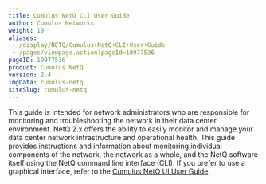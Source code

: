 ```yaml
---
title: Cumulus NetQ CLI User Guide
author: Cumulus Networks
weight: 19
aliases:
 - /display/NETQ/Cumulus+NetQ+CLI+User+Guide
 - /pages/viewpage.action?pageId=10977536
pageID: 10977536
product: Cumulus NetQ
version: 2.4
imgData: cumulus-netq
siteSlug: cumulus-netq
---
```

This guide is intended for network administrators who are responsible
for monitoring and troubleshooting the network in their data center
environment. NetQ 2.x offers the ability to easily monitor and manage
your data center network infrastructure and operational health. This
guide provides instructions and information about monitoring individual
components of the network, the network as a whole, and the NetQ software
itself using the NetQ command line interface (CLI). If you prefer to use
a graphical interface, refer to the [Cumulus NetQ UI User Guide](/cumulus-netq/Cumulus-NetQ-UI-User-Guide/).
